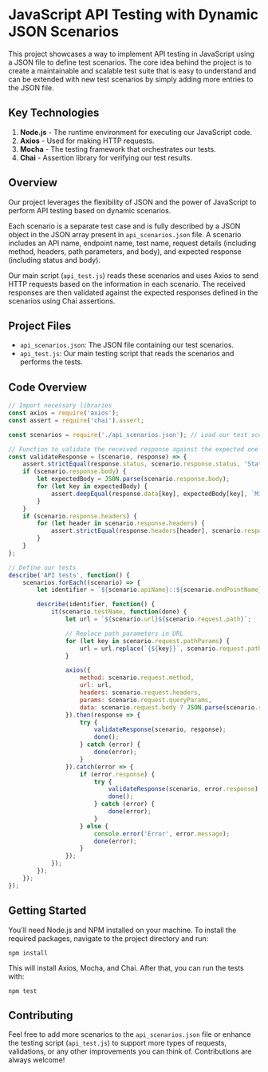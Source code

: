 # JavaScript API Testing with Dynamic JSON Scenarios

This project showcases a way to implement API testing in JavaScript using a JSON file to define test scenarios. The core idea behind the project is to create a maintainable and scalable test suite that is easy to understand and can be extended with new test scenarios by simply adding more entries to the JSON file.

## Key Technologies

1. **Node.js** - The runtime environment for executing our JavaScript code.
2. **Axios** - Used for making HTTP requests.
3. **Mocha** - The testing framework that orchestrates our tests.
4. **Chai** - Assertion library for verifying our test results.

## Overview

Our project leverages the flexibility of JSON and the power of JavaScript to perform API testing based on dynamic scenarios.

Each scenario is a separate test case and is fully described by a JSON object in the JSON array present in `api_scenarios.json` file. A scenario includes an API name, endpoint name, test name, request details (including method, headers, path parameters, and body), and expected response (including status and body).

Our main script (`api_test.js`) reads these scenarios and uses Axios to send HTTP requests based on the information in each scenario. The received responses are then validated against the expected responses defined in the scenarios using Chai assertions.

## Project Files

- `api_scenarios.json`: The JSON file containing our test scenarios.
- `api_test.js`: Our main testing script that reads the scenarios and performs the tests.

## Code Overview

```javascript
// Import necessary libraries
const axios = require('axios');
const assert = require('chai').assert;

const scenarios = require('./api_scenarios.json'); // Load our test scenarios

// Function to validate the received response against the expected one
const validateResponse = (scenario, response) => {
    assert.strictEqual(response.status, scenario.response.status, 'Status code does not match!');
    if (scenario.response.body) {
        let expectedBody = JSON.parse(scenario.response.body);
        for (let key in expectedBody) {
            assert.deepEqual(response.data[key], expectedBody[key], `Mismatch in key: ${key}`);
        }
    }
    if (scenario.response.headers) {
        for (let header in scenario.response.headers) {
            assert.strictEqual(response.headers[header], scenario.response.headers[header], `Mismatch in header: ${header}`);
        }
    }
};

// Define our tests
describe('API tests', function() {
    scenarios.forEach((scenario) => {
        let identifier = `${scenario.apiName}::${scenario.endPointName}::${scenario.testName}::${scenario.request.method}`;

        describe(identifier, function() {
            it(scenario.testName, function(done) {
                let url = `${scenario.url}${scenario.request.path}`;

                // Replace path parameters in URL
                for (let key in scenario.request.pathParams) {
                    url = url.replace(`{${key}}`, scenario.request.pathParams[key]);
                }

                axios({
                    method: scenario.request.method,
                    url: url,
                    headers: scenario.request.headers,
                    params: scenario.request.queryParams,
                    data: scenario.request.body ? JSON.parse(scenario.request.body) : null,
                }).then(response => {
                    try {
                        validateResponse(scenario, response);
                        done();
                    } catch (error) {
                        done(error);
                    }
                }).catch(error => {
                    if (error.response) {
                        try {
                            validateResponse(scenario, error.response);
                            done();
                        } catch (error) {
                            done(error);
                        }
                    } else {
                        console.error('Error', error.message);
                        done(error);
                    }
                });
            });
        });
    });
});
```

## Getting Started

You'll need Node.js and NPM installed on your machine. To install the required packages, navigate to the project directory and run:

```
npm install
```

This will install Axios, Mocha, and Chai. After that, you can run the tests with:

```
npm test
```

## Contributing

Feel free to add more scenarios to the `api_scenarios.json` file or enhance the testing script (`api_test.js`) to support more types of requests, validations, or any other improvements you can think of. Contributions are always welcome!
